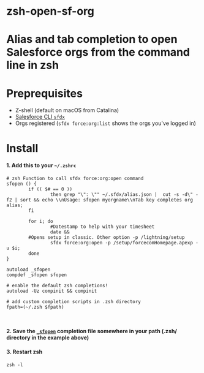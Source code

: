 # zsh-open-sf-org
Alias and tab completion to open Salesforce orgs from the command line in zsh
==


Preprequisites
===

- Z-shell (default on macOS from Catalina)
- [Salesforce CLI `sfdx`](/forcedotcom/cli)
- Orgs registered (`sfdx force:org:list` shows the orgs you've logged in)

Install
===

#### 1. Add this to your `~/.zshrc`

```
# zsh Function to call sfdx force:org:open command
sfopen () {
        if (( $# == 0 ))
                then grep "\": \"" ~/.sfdx/alias.json |  cut -s -d\" -f2 | sort && echo \\nUsage: sfopen myorgname\\nTab key completes org alias;
        fi
        
        for i; do
                #Datestamp to help with your timesheet
                date && 
		#Opens setup in classic. Other option -p /lightning/setup
                sfdx force:org:open -p /setup/forcecomHomepage.apexp -u $i;
        done
}

autoload _sfopen    
compdef _sfopen sfopen  

# enable the default zsh completions!
autoload -Uz compinit && compinit

# add custom completion scripts in .zsh directory
fpath=(~/.zsh $fpath)



```

#### 2. Save the [`_sfopen`](.zsh/_sfopen) completion file somewhere in your path (.zsh/ directory in the example above)

#### 3. Restart zsh
```
zsh -l

```
